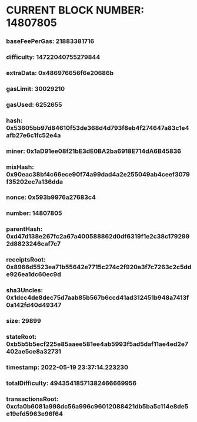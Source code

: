 # CURRENT BLOCK NUMBER: 14807805

### baseFeePerGas: 21883381716
### difficulty: 14722040755279844
### extraData: 0x486976656f6e20686b
### gasLimit: 30029210
### gasUsed: 6252655
### hash: 0x53605bb97d84610f53de368d4d793f8eb4f274647a83c1e4afb27e6c1fc52e4a
### miner: 0x1aD91ee08f21bE3dE0BA2ba6918E714dA6B45836
### mixHash: 0x90eac38bf4c66ece90f74a99dad4a2e255049ab4ceef3079f35202ec7a136dda
### nonce: 0x593b9976a27683c4
### number: 14807805
### parentHash: 0xd47d138e267fc2a67a400588862d0df6319f1e2c38c1792992d8823246caf7c7
### receiptsRoot: 0x8966d5523ea71b55642e7715c274c2f920a3f7c7263c2c5dde926ea1dc60ec9d
### sha3Uncles: 0x1dcc4de8dec75d7aab85b567b6ccd41ad312451b948a7413f0a142fd40d49347
### size: 29899
### stateRoot: 0xb5b5b5ecf225e85aaee581ee4ab5993f5ad5daf11ae4ed2e7402ae5ce8a32731
### timestamp: 2022-05-19 23:37:14.223230
### totalDifficulty: 49435418571382466669956
### transactionsRoot: 0xcfa0b6081a998dc56a996c96012088421db5ba5c114e8de5e19efd5963e96f64
